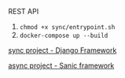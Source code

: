 REST API

1. ```chmod +x sync/entrypoint.sh```
2. ```docker-compose up --build``` 

[sync project - Django Framework](http://0.0.0.0:7000/api/swagger/)

[async project - Sanic framework](http://0.0.0.0:9000/swagger/)
